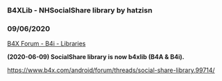 ### B4XLib - NHSocialShare library by hatzisn
### 09/06/2020
[B4X Forum - B4i - Libraries](https://www.b4x.com/android/forum/threads/121996/)

**(2020-06-09) SocialShare library is now b4xlib (B4A & B4i).**  
  
<https://www.b4x.com/android/forum/threads/social-share-library.99714/>